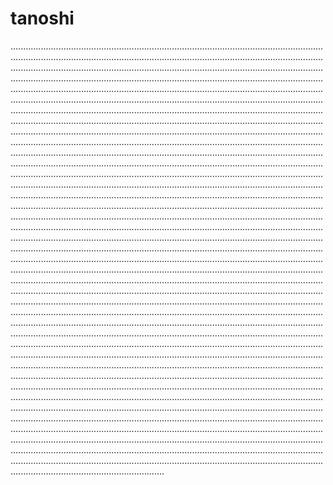# tanoshi
.............................................................................................................................................................................................................................................................................................................................................................................................................................................................................................................................................................................................................................................................................................................................................................................................................................................................................................................................................................................................................................................................................................................................................................................................................................................................................................................................................................................................................................................................................................................................................................................................................................................................................................................................................................................................................................................................................................................................................................................................................................................................................................................................................................................................................................................................................................................................................................................................................................................................................................................................................................................................................................................................................................................................................................................................................................................................................................................................................................................................................................................................................................................................................................................................................................................................................................................................................................................................................................................................................................................................................................................................................................................................................................................................................................................................................................................................................................................................................................................................................................................................................................................................................................................................................................................................................................................................................................................................................................................................................................................................................................................................................................................................................................................................................................................................................................................................................................................................................................................................................................................................................................................................................................................................................................